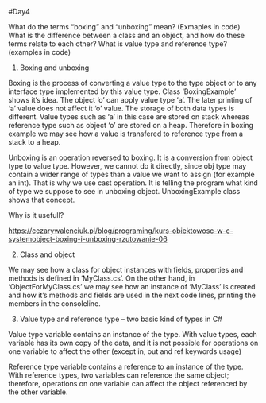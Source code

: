 #Day4

What do the terms “boxing” and “unboxing” mean? (Exmaples in code) What is the difference between a class and an object, and how do these terms relate to each other? What is value type and reference type? (examples in code)

1.	Boxing and unboxing

Boxing is the process of converting a value type to the type object or to any interface type implemented by this value type. Class ‘BoxingExample’ shows it’s idea. The object ‘o’ can apply value type ‘a’. The later printing of ‘a’ value does not affect it ‘o’ value.
The storage of both data types is different. Value types such as ‘a’ in this case are stored on stack whereas reference type such as object ‘o’ are stored on a heap. Therefore in boxing example we may see how a value is transfered to reference type from a stack to a heap.

Unboxing is an operation reversed to boxing. It is a conversion from object type to value type. However, we cannot do it directly, since obj type may contain a wider range of types than a value we want to assign (for example an int). That is why we use cast operation. It is telling the program what kind of type we suppose to see in unboxing object. UnboxingExample class shows that concept.

Why is it usefull?


https://cezarywalenciuk.pl/blog/programing/kurs-obiektowosc-w-c-systemobject-boxing-i-unboxing-rzutowanie-06

2.	Class and object

We may see how a class for object instances with fields, properties and methods is defined in ‘MyClass.cs’. On the other hand, in ‘ObjectForMyClass.cs’ we may see how an instance of ‘MyClass’ is created and how it’s methods and fields are used in the next code lines, printing the members in the consoleline.


3.	Value type and reference type – two basic kind of types in C#

Value type variable contains an instance of the type. With value types, each variable has its own copy of the data, and it is not possible for operations on one variable to affect the other (except in, out and ref keywords usage)

Reference type variable contains a reference to an instance of the type. With reference types, two variables can reference the same object; therefore, operations on one variable can affect the object referenced by the other variable.
